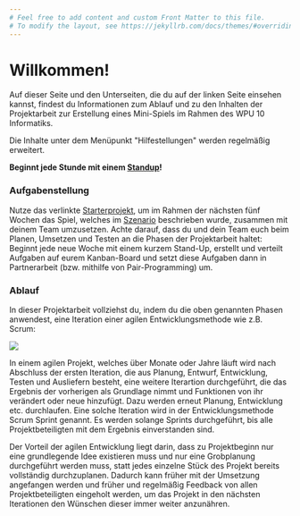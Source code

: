 ```yaml
---
# Feel free to add content and custom Front Matter to this file.
# To modify the layout, see https://jekyllrb.com/docs/themes/#overriding-theme-defaults
---
```


# Willkommen!

Auf dieser Seite und den Unterseiten, die du auf der linken Seite einsehen kannst, findest du Informationen zum Ablauf und zu den Inhalten der Projektarbeit zur Erstellung eines Mini-Spiels im Rahmen des WPU 10 Informatiks.

Die Inhalte unter dem Menüpunkt "Hilfestellungen" werden regelmäßig erweitert.

**Beginnt jede Stunde mit einem [Standup](/Standup/)!**

### Aufgabenstellung

Nutze das verlinkte [Starterprojekt](DungeonCrawler.zip), um im Rahmen der nächsten fünf Wochen das Spiel, welches im [Szenario](/Szenario/) beschrieben wurde, zusammen mit deinem Team umzusetzen. Achte darauf, dass du und dein Team euch beim Planen, Umsetzen und Testen an die Phasen der Projektarbeit haltet: Beginnt jede neue Woche mit einem kurzem Stand-Up, erstellt und verteilt Aufgaben auf eurem Kanban-Board und setzt diese Aufgaben dann in Partnerarbeit (bzw. mithilfe von Pair-Programming) um.

### Ablauf

In dieser Projektarbeit vollziehst du, indem du die oben genannten Phasen anwendest, eine Iteration einer agilen Entwicklungsmethode wie z.B. Scrum:

<img src="https://www.scnsoft.de/blog-pictures/softwareentwicklung/modelle-der-softwareentwicklung/6-scrum-.png">

In einem agilen Projekt, welches über Monate oder Jahre läuft wird nach Abschluss der ersten Iteration, die aus Planung, Entwurf, Entwicklung, Testen und Ausliefern besteht, eine weitere Iterartion durchgeführt, die das Ergebnis der vorherigen als Grundlage nimmt und Funktionen von ihr verändert oder neue hinzufügt. Dazu werden erneut Planung, Entwicklung etc. durchlaufen. Eine solche Iteration wird in der Entwicklungsmethode Scrum Sprint genannt. Es werden solange Sprints durchgeführt, bis alle Projektbeteiligten mit dem Ergebnis einverstanden sind.

Der Vorteil der agilen Entwicklung liegt darin, dass zu Projektbeginn nur eine grundlegende Idee existieren muss und nur eine Grobplanung durchgeführt werden muss, statt jedes einzelne Stück des Projekt bereits vollständig durchzuplanen. Dadurch kann früher mit der Umsetzung angefangen werden und früher und regelmäßig Feedback von allen Projektbeteiligten eingeholt werden, um das Projekt in den nächsten Iterationen den Wünschen dieser immer weiter anzunähren.



